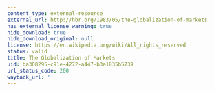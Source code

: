 ```yaml
---
content_type: external-resource
external_url: http://hbr.org/1983/05/the-globalization-of-markets
has_external_license_warning: true
hide_download: true
hide_download_original: null
license: https://en.wikipedia.org/wiki/All_rights_reserved
status: valid
title: The Globalization of Markets
uid: ba308295-c91e-4272-a447-b3a1835b5739
url_status_code: 200
wayback_url: ''
---
```


